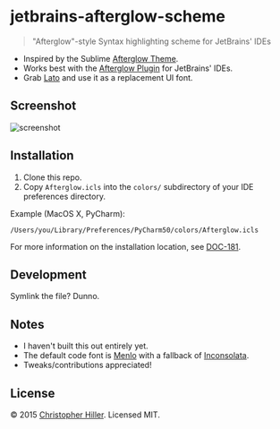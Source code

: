 # jetbrains-afterglow-scheme

> "Afterglow"-style Syntax highlighting scheme for JetBrains' IDEs

- Inspired by the Sublime [Afterglow Theme](https://github.com/YabataDesign/afterglow-theme).
- Works best with the [Afterglow Plugin](https://github.com/JustSid/AfterglowIntelliJ) for JetBrains' IDEs.
- Grab [Lato](http://www.latofonts.com/lato-free-fonts/) and use it as a replacement UI font.

## Screenshot

![screenshot](https://cldup.com/tIqiC1SwRl.png)

## Installation

1.  Clone this repo.
2.  Copy `Afterglow.icls` into the `colors/` subdirectory of your IDE preferences directory.

  Example (MacOS X, PyCharm):

  ```shell
  /Users/you/Library/Preferences/PyCharm50/colors/Afterglow.icls
  ```

For more information on the installation location, see [DOC-181](https://devnet.jetbrains.com/docs/DOC-181).

## Development

Symlink the file?  Dunno.

## Notes

- I haven't built this out entirely yet.
- The default code font is [Menlo](https://en.wikipedia.org/wiki/Menlo_(typeface)) with a fallback of [Inconsolata](http://levien.com/type/myfonts/inconsolata.html).  
- Tweaks/contributions appreciated!

## License

© 2015 [Christopher Hiller](https://boneskull.com).  Licensed MIT.
